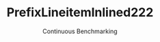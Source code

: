 ---
layout: docu
title: PrefixLineitemInlined222
subtitle: Continuous Benchmarking
selected: Prefix_Tpch
expanded: Benchmarking
benchmark: /individual_results/PrefixLineitemInlined222.html
---